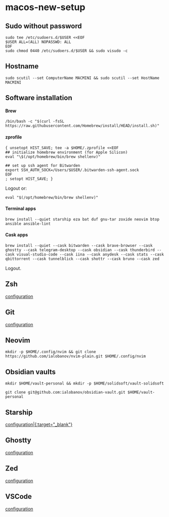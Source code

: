 # macos-new-setup

## Sudo without password

```shell
sudo tee /etc/sudoers.d/$USER <<EOF
$USER ALL=(ALL) NOPASSWD: ALL
EOF
sudo chmod 0440 /etc/sudoers.d/$USER && sudo visudo -c
```

## Hostname

```shell
sudo scutil --set ComputerName MACMINI && sudo scutil --set HostName MACMINI
```

## Software installation

#### Brew

```shell
/bin/bash -c "$(curl -fsSL https://raw.githubusercontent.com/Homebrew/install/HEAD/install.sh)"
```

#### zprofile

```shell
{ unsetopt HIST_SAVE; tee -a $HOME/.zprofile <<EOF
## initialize homebrew environment (for Apple Silicon)
eval "\$(/opt/homebrew/bin/brew shellenv)"

## set up ssh agent for Bitwarden
export SSH_AUTH_SOCK=/Users/$USER/.bitwarden-ssh-agent.sock
EOF
; setopt HIST_SAVE; }
```

Logout or:

```shell
eval "$(/opt/homebrew/bin/brew shellenv)"
```

#### Terminal apps

```shell
brew install --quiet starship eza bat duf gnu-tar zoxide neovim btop ansible ansible-lint
```

#### Cask apps

```shell
brew install --quiet --cask bitwarden --cask brave-browser --cask ghostty --cask telegram-desktop --cask obsidian --cask thunderbird --cask visual-studio-code --cask iina --cask anydesk --cask stats --cask qbittorrent --cask tunnelblick --cask shottr --cask bruno --cask zed
```

Logout.

## Zsh

[configuration](https://github.com/ialobanov/macos-new-setup/blob/main/zsh.md)

## Git

[configuration](https://github.com/ialobanov/macos-new-setup/blob/main/gitconfig.md)

## Neovim

```shell
mkdir -p $HOME/.config/nvim && git clone https://github.com/ialobanov/nvim-plain.git $HOME/.config/nvim
```

## Obsidian vaults

```shell
mkdir $HOME/vault-personal && mkdir -p $HOME/solidsoft/vault-solidsoft
```

```shell
git clone git@github.com:ialobanov/obsidian-vault.git $HOME/vault-personal
```

## Starship

[configuration|{:target="_blank"}](https://github.com/ialobanov/macos-new-setup/blob/main/starship.md)

## Ghostty

[configuration]()

## Zed

[configuration](https://github.com/ialobanov/macos-new-setup/blob/main/zed.md)

## VSCode

[configuration](https://github.com/ialobanov/macos-new-setup/blob/main/vscode.md)
